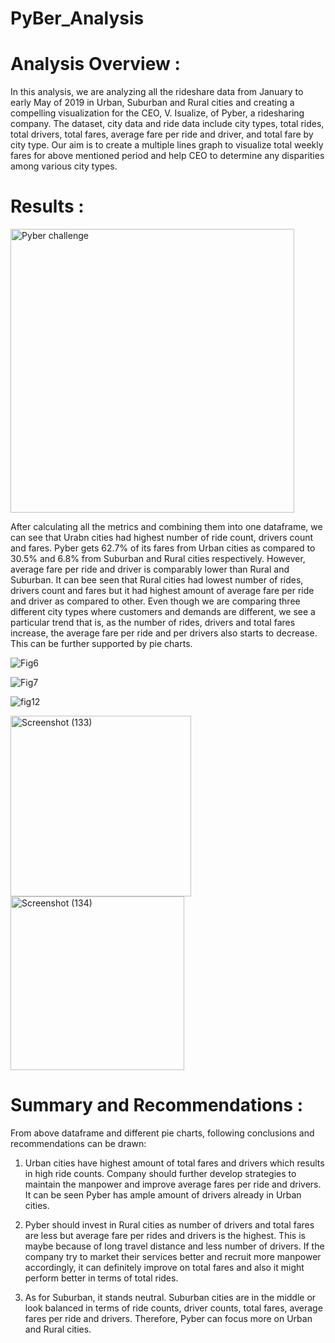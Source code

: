 # PyBer_Analysis

# Analysis Overview :

In this analysis, we are analyzing all the rideshare data from January to early May of 2019 in Urban, Suburban and Rural cities and creating a compelling visualization for the CEO, V. Isualize, of Pyber, a ridesharing company. The dataset, city data and ride data include city types, total rides, total drivers, total fares, average fare per ride and driver, and total fare by city type. Our aim is to create a multiple lines graph to visualize total weekly fares for above mentioned period and help CEO to determine any disparities among various city types.


# Results :

<img width="454" alt="Pyber challenge" src="https://user-images.githubusercontent.com/86980240/134590487-3b6e3756-1b15-46c3-9a39-da5f602e8dfd.png">

After calculating all the metrics and combining them into one dataframe, we can see that Urabn cities had highest number of ride count, drivers count and fares. Pyber gets 62.7% of its fares from Urban cities as compared to 30.5% and 6.8% from Suburban and Rural cities respectively. However, average fare per ride and driver is comparably lower than Rural and Suburban. It can bee seen that Rural cities had lowest number of rides, drivers count and fares but it had highest amount of average fare per ride and driver as compared to other. Even though we are comparing three different city types where customers and demands are different, we see a particular trend that is, as the number of rides, drivers and total fares increase, the average fare per ride and per drivers also starts to decrease. This can be further supported by pie charts.

![Fig6](https://user-images.githubusercontent.com/86980240/134592697-64a7942c-72a6-4216-ae32-83f7783be81c.png)


![Fig7](https://user-images.githubusercontent.com/86980240/134592710-0af9f770-791e-4157-ab01-be51d4b0155f.png)


![fig12](https://user-images.githubusercontent.com/86980240/134611603-f2c356d0-0b54-4e69-b5db-58753d7bf8c6.png)


<img width="289" alt="Screenshot (133)" src="https://user-images.githubusercontent.com/86980240/134609993-e7fa4c3b-53cb-4c0b-9844-c6adca9d1aa3.png">


<img width="278" alt="Screenshot (134)" src="https://user-images.githubusercontent.com/86980240/134610030-1a22eed0-a1ee-42d4-ae60-e90a3aecbaed.png">


# Summary and Recommendations :

From above dataframe and different pie charts, following conclusions and recommendations can be drawn:

1) Urban cities have highest amount of total fares and drivers which results in high ride counts. Company should further develop strategies to maintain the manpower and improve average fares per ride and drivers. It can be seen Pyber has ample amount of drivers already in Urban cities.

2) Pyber should invest in Rural cities as number of drivers and total fares are less but average fare per rides and drivers is the highest. This is maybe because of long travel distance and less number of drivers. If the company try to market their services better and recruit more manpower accordingly, it can definitely improve on total fares and also it might perform better in terms of total rides. 

3) As for Suburban, it stands neutral. Suburban cities are in the middle or look balanced in terms of ride counts, driver counts, total fares, average fares per ride and drivers. Therefore, Pyber can focus more on Urban and Rural cities.







